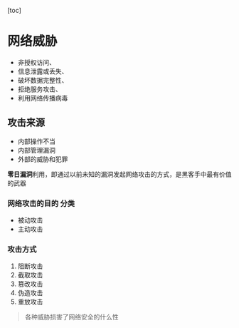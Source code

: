 [toc]

# 网络威胁

*   非授权访问、
*   信息泄露或丢失、
*   破坏数据完整性、
*   拒绝服务攻击、
*   利用网络传播病毒

## 攻击来源

*   内部操作不当
*   内部管理漏洞
*   外部的威胁和犯罪

**零日漏洞**利用，即通过以前未知的漏洞发起网络攻击的方式，是黑客手中最有价值的武器

### 网络攻击的目的 分类

*   被动攻击
*   主动攻击

### 攻击方式

1.   阻断攻击
2.   截取攻击
3.   篡改攻击
4.   伪造攻击
5.   重放攻击

>   各种威胁损害了网络安全的什么性
